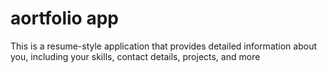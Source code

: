 # aortfolio app
This is a resume-style application that provides detailed information about you, including your skills, contact details, projects, and more
